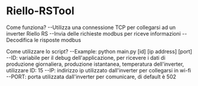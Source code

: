 # Riello-RSTool

Come funziona?
--Utilizza una connessione TCP per collegarsi ad un inverter Riello RS
--Invia delle richieste modbus per riceve informazioni
--Decodifica le risposte modbus

Come utilizzare lo script?
--Example: python main.py [id] [ip address] [port]
--ID: variabile per il debug dell'applicazione, per ricevere i dati di produzione giornaliera, produzione istantanea, temperatura dell'inverter, utilizzare ID: 15
--IP: indirizzo ip utilizzato dall'inverter per collegarsi in wi-fi
--PORT: porta utilizzata dall'inverter per comunicare, di default è 502
